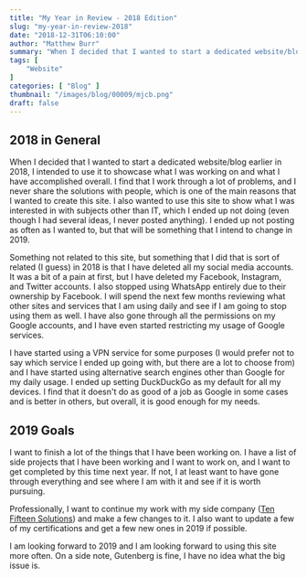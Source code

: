 ```yaml
---
title: "My Year in Review - 2018 Edition"
slug: "my-year-in-review-2018"
date: "2018-12-31T06:10:00"
author: "Matthew Burr"
summary: "When I decided that I wanted to start a dedicated website/blog earlier in 2018, I intended to use it to showcase what I was working on and what I have accomplished overall. I find that I work through a lot of problems, and I never share the solutions with people, which is one of the main reasons that I wanted to create this site. I also wanted to use this site to show what I was interested in with subjects other than IT, which I ended up not doing (even though I had several ideas, I never posted anything). I ended up not posting as often as I wanted to, but that will be something that I intend to change in 2019."
tags: [
    "Website"
]
categories: [ "Blog" ]
thumbnail: "/images/blog/00009/mjcb.png"
draft: false
---
```


## 2018 in General ##

When I decided that I wanted to start a dedicated website/blog earlier in 2018, I intended to use it to showcase what I was working on and what I have accomplished overall. I find that I work through a lot of problems, and I never share the solutions with people, which is one of the main reasons that I wanted to create this site. I also wanted to use this site to show what I was interested in with subjects other than IT, which I ended up not doing (even though I had several ideas, I never posted anything). I ended up not posting as often as I wanted to, but that will be something that I intend to change in 2019.

Something not related to this site, but something that I did that is sort of related (I guess) in 2018 is that I have deleted all my social media accounts. It was a bit of a pain at first, but I have deleted my Facebook, Instagram, and Twitter accounts. I also stopped using WhatsApp entirely due to their ownership by Facebook. I will spend the next few months reviewing what other sites and services that I am using daily and see if I am going to stop using them as well. I have also gone through all the permissions on my Google accounts, and I have even started restricting my usage of Google services.

I have started using a VPN service for some purposes (I would prefer not to say which service I ended up going with, but there are a lot to choose from) and I have started using alternative search engines other than Google for my daily usage. I ended up setting DuckDuckGo as my default for all my devices. I find that it doesn't do as good of a job as Google in some cases and is better in others, but overall, it is good enough for my needs.

## 2019 Goals ##

I want to finish a lot of the things that I have been working on. I have a list of side projects that I have been working and I want to work on, and I want to get completed by this time next year. If not, I at least want to have gone through everything and see where I am with it and see if it is worth pursuing.

Professionally, I want to continue my work with my side company ([Ten Fifteen Solutions](https://tenfifteen.ca/)) and make a few changes to it. I also want to update a few of my certifications and get a few new ones in 2019 if possible.

I am looking forward to 2019 and I am looking forward to using this site more often. On a side note, Gutenberg is fine, I have no idea what the big issue is.
